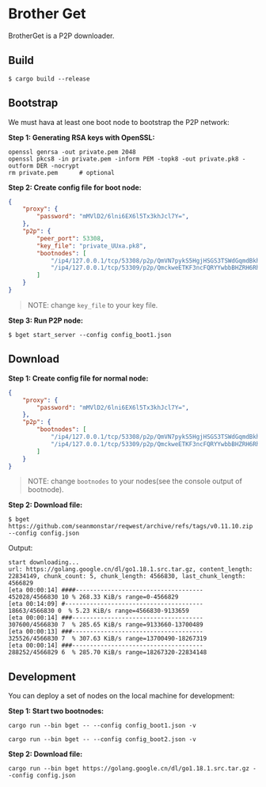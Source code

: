 # Brother Get

BrotherGet is a P2P downloader.

## Build

```
$ cargo build --release
```

## Bootstrap


We must hava at least one boot node to bootstrap the P2P network:

**Step 1: Generating RSA keys with OpenSSL:**
```
openssl genrsa -out private.pem 2048
openssl pkcs8 -in private.pem -inform PEM -topk8 -out private.pk8 -outform DER -nocrypt
rm private.pem      # optional
```

**Step 2: Create config file for boot node:**
```json
{
    "proxy": {
        "password": "mMVlD2/6lni6EX6l5Tx3khJcl7Y=",
    },
    "p2p": {
        "peer_port": 53308,          
        "key_file": "private_UUxa.pk8",
        "bootnodes": [
            "/ip4/127.0.0.1/tcp/53308/p2p/QmVN7pykS5HgjHSGS3TSWdGqmdBkhsSj1G5XLrTconUUxa",
            "/ip4/127.0.0.1/tcp/53309/p2p/QmckweETKF3ncFQRYYwbbBHZRH6RhqPkG3sCjF5E68DkP9"
        ]
    }
}
```
> NOTE: change `key_file` to your key file. 


**Step 3: Run P2P node:**
```
$ bget start_server --config config_boot1.json
```


## Download

**Step 1: Create config file for normal node:**
```json
{
    "proxy": {
        "password": "mMVlD2/6lni6EX6l5Tx3khJcl7Y=",
    },
    "p2p": {
        "bootnodes": [
            "/ip4/127.0.0.1/tcp/53308/p2p/QmVN7pykS5HgjHSGS3TSWdGqmdBkhsSj1G5XLrTconUUxa",
            "/ip4/127.0.0.1/tcp/53309/p2p/QmckweETKF3ncFQRYYwbbBHZRH6RhqPkG3sCjF5E68DkP9"
        ]
    }
}
```
> NOTE: change `bootnodes` to your nodes(see the console output of bootnode). 


**Step 2: Download file:**
```
$ bget https://github.com/seanmonstar/reqwest/archive/refs/tags/v0.11.10.zip --config config.json
```

Output:
```
start downloading...                                                                                                    
url: https://golang.google.cn/dl/go1.18.1.src.tar.gz, content_length: 22834149, chunk_count: 5, chunk_length: 4566830, last_chunk_length: 4566829
[eta 00:00:14] ####------------------------------------  452028/4566830 10 % 268.33 KiB/s range=0-4566829
[eta 00:14:09] #---------------------------------------   18663/4566830 0  % 5.23 KiB/s range=4566830-9133659
[eta 00:00:14] ###-------------------------------------  307600/4566830 7  % 285.65 KiB/s range=9133660-13700489
[eta 00:00:13] ###-------------------------------------  325526/4566830 7  % 307.63 KiB/s range=13700490-18267319
[eta 00:00:14] ###-------------------------------------  288252/4566829 6  % 285.70 KiB/s range=18267320-22834148 
```


## Development

You can deploy a set of nodes on the local machine for development:


**Step 1: Start two bootnodes:**
```
cargo run --bin bget -- --config config_boot1.json -v
```

```
cargo run --bin bget -- --config config_boot2.json -v
```

**Step 2: Download file:**
```
cargo run --bin bget https://golang.google.cn/dl/go1.18.1.src.tar.gz --config config.json
```